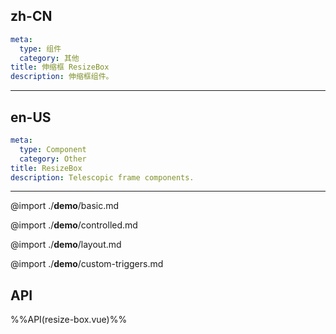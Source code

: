 ## zh-CN
```yaml
meta:
  type: 组件
  category: 其他
title: 伸缩框 ResizeBox
description: 伸缩框组件。
```
---
## en-US
```yaml
meta:
  type: Component
  category: Other
title: ResizeBox
description: Telescopic frame components.
```
---

@import ./__demo__/basic.md

@import ./__demo__/controlled.md

@import ./__demo__/layout.md

@import ./__demo__/custom-triggers.md

## API

%%API(resize-box.vue)%%
